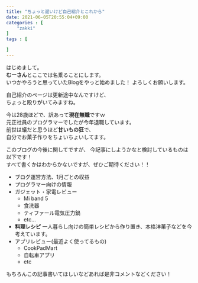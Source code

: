 ```yaml
---
title: "ちょっと遅いけど自己紹介とこれから"
date: 2021-06-05T20:55:04+09:00
categories : [
    "zakki"
]
tags : [

]
---
```

はじめまして。  
**むーさん**とここでは名乗ることにします。  
いつかやろうと思っていたBlogをやっと始めました！
よろしくお願いします。  

自己紹介のページは更新途中なんですけど、  
ちょっと殴りがいてみますね。  

今は28歳ほどで、訳あって**現在無職**ですｗ  
元正社員のプログラマーでしたが今年退職しています。  
前世は蟻だと思うほど**甘いもの狂**で、  
自分でお菓子作りをちょいちょいしてます。  

このブログの今後に関してですが、
今記事にしようかなと検討しているものは以下です！  
すべて書くかはわからかないですが、ぜひご期待ください！！  
- ブログ運営方法、1月ごとの収益
- プログラマー向けの情報
- ガジェット・家電レビュー
    - Mi band 5
    - 食洗器
    - ティファール電気圧力鍋
    - etc...
- **料理レシピ**
一人暮らし向けの簡単レシピから作り置き、本格洋菓子などを今考えています。
- アプリレビュー(最近よく使ってるもの)
    - CookPadMart
    - 自転車アプリ
    - etc

もちろんこの記事書いてほしいなどあれば是非コメントなどください！  


